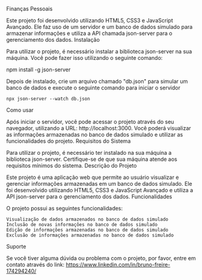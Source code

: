 Finanças Pessoais

Este projeto foi desenvolvido utilizando HTML5, CSS3 e JavaScript Avançado. Ele faz uso de um servidor e um banco de dados simulado para armazenar informações e utiliza a API chamada json-server para o gerenciamento dos dados.
Instalação

Para utilizar o projeto, é necessário instalar a biblioteca json-server na sua máquina. Você pode fazer isso utilizando o seguinte comando:

npm install -g json-server

Depois de instalado, crie um arquivo chamado "db.json" para simular um banco de dados e execute o seguinte comando para iniciar o servidor

    npx json-server --watch db.json

Como usar

Após iniciar o servidor, você pode acessar o projeto através do seu navegador, utilizando a URL: http://localhost:3000. Você poderá visualizar as informações armazenadas no banco de dados simulado e utilizar as funcionalidades do projeto.
Requisitos do Sistema

Para utilizar o projeto, é necessário ter instalado na sua máquina a biblioteca json-server. Certifique-se de que sua máquina atende aos requisitos mínimos do sistema.
Descrição do Projeto

Este projeto é uma aplicação web que permite ao usuário visualizar e gerenciar informações armazenadas em um banco de dados simulado. Ele foi desenvolvido utilizando HTML5, CSS3 e JavaScript Avançado e utiliza a API json-server para o gerenciamento dos dados.
Funcionalidades

O projeto possui as seguintes funcionalidades:

    Visualização de dados armazenados no banco de dados simulado
    Inclusão de novas informações no banco de dados simulado
    Edição de informações armazenadas no banco de dados simulado
    Exclusão de informações armazenadas no banco de dados simulado

Suporte

Se você tiver alguma dúvida ou problema com o projeto, por favor, entre em contato através do link: https://www.linkedin.com/in/bruno-freire-174294240/
